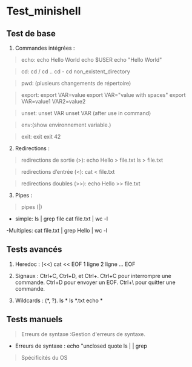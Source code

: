 # Test_minishell

## Test de base
1) Commandes intégrées :
> echo:
echo Hello World
echo $USER
echo "Hello    World"

>  cd:
cd /
cd ..
cd -
cd non_existent_directory

> pwd: (plusieurs changements de répertoire)

> export:
export VAR=value
export VAR="value with spaces"
export VAR=value1 VAR2=value2

> unset:
unset VAR
unset VAR (after use in command)

> env:(show environnement variable.)

> exit:
exit
exit 42

2) Redirections :
> redirections de sortie (>):
echo Hello > file.txt
ls > file.txt

> redirections d’entrée (<):
cat < file.txt

> redirections doubles (>>):
echo Hello >> file.txt

3) Pipes :
> pipes (|)
- simple:
ls | grep file
cat file.txt | wc -l

-Multiples:
cat file.txt | grep Hello | wc -l

## Tests avancés
1) Heredoc : (<<)
cat << EOF
1 ligne
2 ligne
...
EOF

2) Signaux : Ctrl+C, Ctrl+D, et Ctrl+\.
Ctrl+C pour interrompre une commande.
Ctrl+D pour envoyer un EOF.
Ctrl+\ pour quitter une commande.

3) Wildcards : (*, ?).
ls *
ls *.txt
echo *


## Tests manuels
> Erreurs de syntaxe :Gestion d'erreurs de syntaxe.
- Erreurs de syntaxe :
echo "unclosed quote
ls | | grep

> Spécificités du OS

